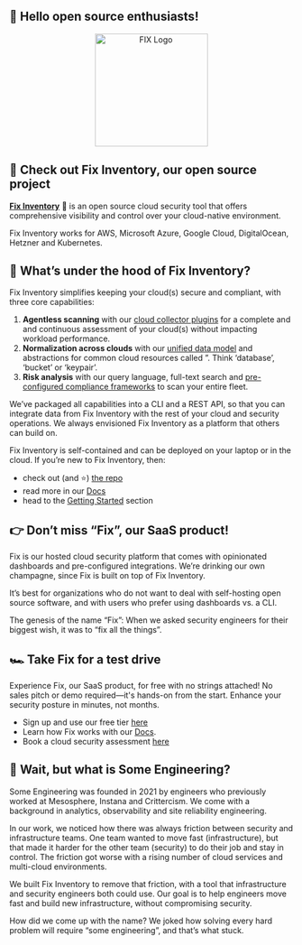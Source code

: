 ## 👋 Hello open source enthusiasts! 

<p align="center">
  <img src="https://cdn.some.engineering/assets/fix-logos/fix-logo.svg" alt="FIX Logo" width="200" height="200">
</p>

## 💝 Check out Fix Inventory, our open source project 
[**Fix Inventory**](https://github.com/someengineering/fixinventory) 🐑 is an open source cloud security tool that offers comprehensive visibility and control over your cloud-native environment. 

Fix Inventory works for AWS, Microsoft Azure, Google Cloud, DigitalOcean, Hetzner and Kubernetes.

## 🎁 What’s under the hood of Fix Inventory?

Fix Inventory simplifies keeping your cloud(s) secure and compliant, with three core capabilities: 

1. **Agentless scanning** with our [cloud collector plugins](https://github.com/someengineering/fixinventory/tree/main/plugins) for a complete and and continuous assessment of your cloud(s) without impacting workload performance. 
2. **Normalization across clouds** with our [unified data model](https://inventory.fix.security/reference/unified-data-model) and abstractions for common cloud resources called ”. Think ‘database’, ‘bucket’ or ‘keypair’.
3. **Risk analysis** with our query language, full-text search and [pre-configured compliance frameworks](https://github.com/someengineering/fixcompliance) to scan your entire fleet. 

We’ve packaged all capabilities into a CLI and a REST API, so that you can integrate data from Fix Inventory with the rest of your cloud and security operations. We always envisioned Fix Inventory as a platform that others can build on. 

Fix Inventory is self-contained and can be deployed on your laptop or in the cloud. If you’re new to Fix Inventory, then:

- check out (and ⭐) [the repo](https://github.com/someengineering/fixinventory)
- read more in our [Docs](https://inventory.fix.security/)
- head to the [Getting Started](https://inventory.fix.security/getting-started) section

## 👉 Don’t miss “Fix”, our SaaS product!

Fix is our hosted cloud security platform that comes with opinionated dashboards and pre-configured integrations. We’re drinking our own champagne, since Fix is built on top of Fix Inventory. 

It’s best for organizations who do not want to deal with self-hosting open source software, and with users who prefer using dashboards vs. a CLI.

 The genesis of the name “Fix”: When we asked security engineers for their biggest wish, it was to “fix all the things”. 

## 🏎️ Take Fix for a test drive

Experience Fix, our SaaS product, for free with no strings attached! No sales pitch or demo required—it's hands-on from the start. Enhance your security posture in minutes, not months.

- Sign up and use our free tier [here](https://app.fix.security/auth/register)
- Learn how Fix works with our [Docs](https://docs.fix.security).
- Book a cloud security assessment [here](https://calendly.com/larskamp/cloud-security-assessment)

## 🧙 Wait, but what is Some Engineering?

Some Engineering was founded in 2021 by engineers who previously worked at Mesosphere, Instana and Crittercism. We come with a background in analytics, observability and site reliability engineering. 

In our work, we noticed how there was always friction between security and infrastructure teams. One team wanted to move fast (infrastructure), but that made it harder for the other team (security) to do their job and stay in control. The friction got worse with a rising number of cloud services and multi-cloud environments. 

We built Fix Inventory to remove that friction, with a tool that infrastructure and security engineers both could use. Our goal is to help engineers move fast and build new infrastructure, without compromising security. 

How did we come up with the name? We joked how solving every hard problem will require “some engineering”, and that’s what stuck.